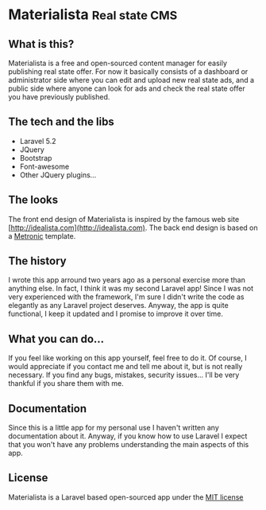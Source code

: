 # Materialista <small>Real state CMS</small>

## What is this?

Materialista is a free and open-sourced content manager for easily publishing real state offer. For now it basically consists of a dashboard or administrator side where you can edit and upload new real state ads, and a public side where anyone can look for ads and check the real state offer you have previously published.

## The tech and the libs

* Laravel 5.2
* JQuery
* Bootstrap
* Font-awesome
* Other JQuery plugins...

## The looks

The front end design of Materialista is inspired by the famous web site [http://idealista.com](http://idealista.com). The back end design is based on a [Metronic](http://keenthemes.com/metronic-theme/) template.

## The history

I wrote this app arround two years ago as a personal exercise more than anything else. In fact, I think it was my second Laravel app! Since I was not very experienced with the framework, I'm sure I didn't write the code as elegantly as any Laravel project deserves. Anyway, the app is quite functional, I keep it updated and I promise to improve it over time.

## What you can do...

If you feel like working on this app yourself, feel free to do it. Of course, I would appreciate if you contact me and tell me about it, but is not really necessary. If you find any bugs, mistakes, security issues... I'll be very thankful if you share them with me.    

## Documentation

Since this is a little app for my personal use I haven't written any documentation about it. Anyway, if you know how to use Laravel I expect that you won't have any problems understanding the main aspects of this app.

## License

Materialista is a Laravel based open-sourced app under the [MIT license](http://opensource.org/licenses/MIT)
